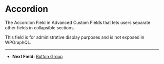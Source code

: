 # Accordion

The Accordion Field in Advanced Custom Fields that lets users separate other fields in collapsible
sections.

This field is for administrative display purposes and is not exposed in WPGraphQL.

----

- **Next Field:** [Button Group](./button-group.md)
